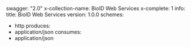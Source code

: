 swagger: "2.0"
x-collection-name: BioID Web Services
x-complete: 1
info:
  title: BioID Web Services
  version: 1.0.0
schemes:
- http
produces:
- application/json
consumes:
- application/json